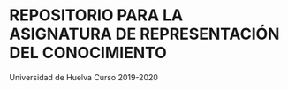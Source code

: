 # REPOSITORIO PARA LA ASIGNATURA DE REPRESENTACIÓN DEL CONOCIMIENTO
Universidad de Huelva Curso 2019-2020

